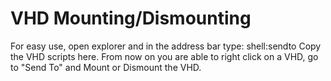 # VHD Mounting/Dismounting
For easy use, open explorer and in the address bar type: shell:sendto
Copy the VHD scripts here.
From now on you are able to right click on a VHD, go to "Send To" and Mount or Dismount the VHD.